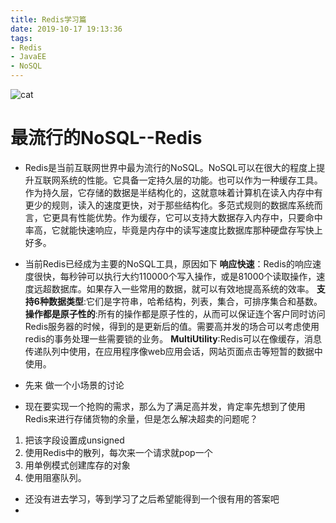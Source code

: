 ```yaml
---
title: Redis学习篇
date: 2019-10-17 19:13:36
tags: 
- Redis
- JavaEE
- NoSQL
---
```

![cat](cat.jpg)
<!--more-->
# 最流行的NoSQL--Redis
+ Redis是当前互联网世界中最为流行的NoSQL。NoSQL可以在很大的程度上提升互联网系统的性能。它具备一定持久层的功能。也可以作为一种缓存工具。作为持久层，它存储的数据是半结构化的，这就意味着计算机在读入内存中有更少的规则，读入的速度更快，对于那些结构化。多范式规则的数据库系统而言，它更具有性能优势。作为缓存，它可以支持大数据存入内存中，只要命中率高，它就能快速响应，毕竟是内存中的读写速度比数据库那种硬盘存写快上好多。

+ 当前Redis已经成为主要的NoSQL工具，原因如下
**响应快速**：Redis的响应速度很快，每秒钟可以执行大约110000个写入操作，或是81000个读取操作，速度远超数据库。如果存入一些常用的数据，就可以有效地提高系统的效率。
**支持6种数据类型**:它们是字符串，哈希结构，列表，集合，可排序集合和基数。
**操作都是原子性的**:所有的操作都是原子性的，从而可以保证连个客户同时访问Redis服务器的时候，得到的是更新后的值。需要高并发的场合可以考虑使用redis的事务处理一些需要锁的业务。
**MultiUtility**:Redis可以在像缓存，消息传递队列中使用，在应用程序像web应用会话，网站页面点击等短暂的数据中使用。

+ 先来 做一个小场景的讨论
+ 现在要实现一个抢购的需求，那么为了满足高并发，肯定率先想到了使用Redis来进行存储货物的余量，但是怎么解决超卖的问题呢？
1. 把该字段设置成unsigned
2. 使用Redis中的散列，每次来一个请求就pop一个
3. 用单例模式创建库存的对象
4. 使用阻塞队列。
+ 还没有进去学习，等到学习了之后希望能得到一个很有用的答案吧
+ 